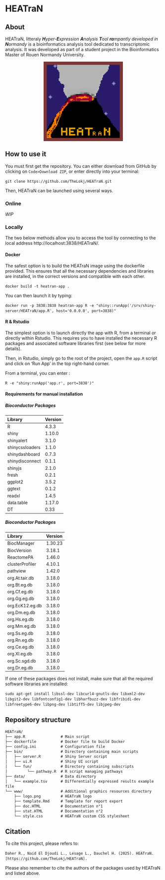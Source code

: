 # HEATraN

## About

HEATraN, litteraly ***H**yper-**E**xpression **A**nalysis **T**ool **ra**mpantly developed in **N**ormandy* is a bioinformatics analysis tool dedicated to transcriptomic analysis. 
It was developed as part of a student project in the Bioinformatics Master of Rouen Normandy University.

<img src='./www/logo.png' width='256' alt='HEATraN logo' style='display:block;margin-left: auto;margin-right: auto;'>

## How to use it

You must first get the repository. You can either download from GitHub by clicking on `Code>Download ZIP`, or enter directly into your terminal: 

`git clone https://github.com/TheLokj/HEATraN.git`

Then, HEATraN can be launched using several ways. 

### Online

*WIP*

### Locally

The two below methods allow you to access the tool by connecting to the local address http://localhost:3838/HEATraN/.

#### Docker

The safest option is to build the HEATraN image using the dockerfile provided. 
This ensures that all the necessary dependencies and libraries are installed, in the correct versions and compatible with each other. 

`docker build -t heatran-app .`

You can then launch it by typing:

`docker run -p 3838:3838 heatran-app R -e "shiny::runApp('/srv/shiny-server/HEATraN/app.R', host='0.0.0.0', port=3838)"`

#### R & Rstudio

The simplest option is to launch directly the app with R, from a terminal or directly within Rstudio.
This requires you to have installed the necessary R packages and associated software libraries first (see below for more details). 

Then, in Rstudio, simply go to the root of the project, open the `app.R` script and click on ‘Run App’ in the top right-hand corner.

From a terminal, you can enter : 

`R -e "shiny:runApp('app.r', port=3838')"`

#### Requirements for manual installation 

##### Bioconductor Packages

| **Library** | **Version** |
| :-- | :-- |
| R | 4.3.3 |
| shiny | 1.10.0 |
| shinyalert | 3.1.0 |
| shinycssloaders | 1.1.0 |
| shinydashboard | 0.7.3 |
| shinydisconnect | 0.1.1 |
| shinyjs | 2.1.0 |
| fresh | 0.2.1 |
| ggplot2 | 3.5.2 |
| ggtext | 0.1.2 |
| readxl | 1.4.5 |
| data.table | 1.17.0 |
| DT | 0.33 |

##### Bioconductor Packages

| **Library** | **Version** |
| :-- | :-- |
| BiocManager | 1.30.23 |
| BiocVersion | 3.18.1 |
| ReactomePA | 1.46.0 |
| clusterProfiler | 4.10.1 |
| pathview | 1.42.0 |
| org.At.tair.db | 3.18.0 |
| org.Bt.eg.db | 3.18.0 |
| org.Cf.eg.db | 3.18.0 |
| org.Gg.eg.db | 3.18.0 |
| org.EcK12.eg.db | 3.18.0 |
| org.Dm.eg.db | 3.18.0 |
| org.Hs.eg.db | 3.18.0 |
| org.Mm.eg.db | 3.18.0 |
| org.Ss.eg.db | 3.18.0 |
| org.Rn.eg.db | 3.18.0 |
| org.Ce.eg.db | 3.18.0 |
| org.Xl.eg.db | 3.18.0 |
| org.Sc.sgd.db | 3.18.0 |
| org.Dr.eg.db | 3.18.0 |

If one of these packages does not install, make sure that all the required software libraries are installed:

`sudo apt-get install libssl-dev libcurl4-gnutls-dev libxml2-dev libgit2-dev libfontconfig1-dev libharfbuzz-dev libfribidi-dev libfreetype6-dev libpng-dev libtiff5-dev libjpeg-dev`

## Repository structure

```
HEATraN/
├── app.R                # Main script
├── dockerfile           # Docker file to build Docker
├── config.ini           # Configuration file
├── bin/                 # Directory containing main scripts
│   ├── server.R         # Shiny Server script
│   ├── ui.R             # Shiny UI script
│   └── fun/             # Directory containing subscripts
│         └── pathway.R  # R script managing pathways
├── data/                # Data directory
│   └── example.tsv      # Differentially expressed results example file
└── www/                 # Additional graphics resources directory
    ├── logo.png         # HEATraN logo 
    ├── template.Rmd     # Template for report export
    ├── doc.HTML         # Documentation n°1 
    ├── stat.HTML        # Documentation n°2
    └── style.css        # HEATraN custom CSS stylesheet
```

## Citation

To cite this project, please refers to:

`Daher R., Naid El Djoudi L., Lesage L., Dauchel H. (2025). HEATraN. [https://github.com/TheLokj/HEATraN].`

Please also remember to cite the authors of the packages used by HEATraN and listed above.